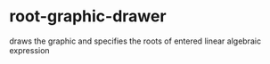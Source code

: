 # root-graphic-drawer
draws the graphic and specifies the roots of entered linear algebraic expression 
